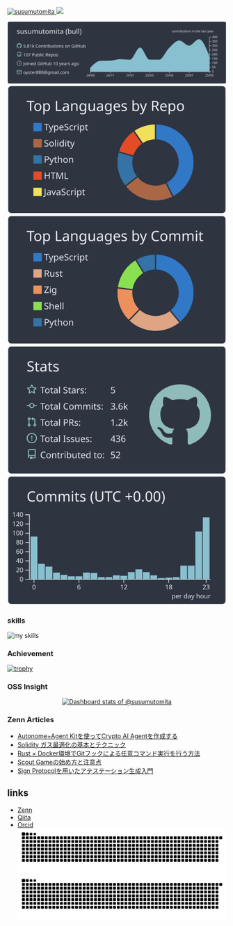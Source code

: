<p align="left">
  <a href="https://github.com/yutkat/yutkat/">
    <img src="https://komarev.com/ghpvc/?username=susumutomita" alt="susumutomita" />
  </a>
  <a href="https://github.com/susumutomita">
    <img height="20" src="https://img.shields.io/github/followers/susumutomita?label=follow&logo=github&style=flat" />
  </a>
</p>

[![](https://raw.githubusercontent.com/susumutomita/susumutomita/main/profile-summary-card-output/nord_dark/0-profile-details.svg)](https://github.com/vn7n24fzkq/github-profile-summary-cards)
[![](https://raw.githubusercontent.com/susumutomita/susumutomita/main/profile-summary-card-output/nord_dark/1-repos-per-language.svg)](https://github.com/vn7n24fzkq/github-profile-summary-cards) [![](https://raw.githubusercontent.com/susumutomita/susumutomita/main/profile-summary-card-output/nord_dark/2-most-commit-language.svg)](https://github.com/vn7n24fzkq/github-profile-summary-cards)
[![](https://raw.githubusercontent.com/susumutomita/susumutomita/main/profile-summary-card-output/nord_dark/3-stats.svg)](https://github.com/vn7n24fzkq/github-profile-summary-cards) [![](https://raw.githubusercontent.com/susumutomita/susumutomita/main/profile-summary-card-output/nord_dark/4-productive-time.svg)](https://github.com/vn7n24fzkq/github-profile-summary-cards)

### skills

<img alt="my skills" src="https://skillicons.dev/icons?theme=light&perline=8&i=ruby,ts,js,html,css,nodejs,react,firebase,vercel,aws,azure,git,github,githubactions,gitlab,docker,go,graphql,jenkins,linux,md,maven,gradle,solidity,bash,raspberrypi" />

### Achievement

[![trophy](https://github-profile-trophy.vercel.app/?username=susumutomita)](https://github.com/ryo-ma/github-profile-trophy)

### OSS Insight

<a href="https://next.ossinsight.io/widgets/official/compose-user-dashboard-stats?user_id=11481781" target="_blank" style="display: block" align="center">
  <picture>
    <source media="(prefers-color-scheme: dark)" srcset="https://next.ossinsight.io/widgets/official/compose-user-dashboard-stats/thumbnail.png?user_id=11481781&image_size=auto&color_scheme=dark" width="771" height="auto">
    <img alt="Dashboard stats of @susumutomita" src="https://next.ossinsight.io/widgets/official/compose-user-dashboard-stats/thumbnail.png?user_id=11481781&image_size=auto&color_scheme=light" width="771" height="auto">
  </picture>
</a>

### Zenn Articles
<!-- BLOG-POST-LIST:START -->
- [Autonome+Agent Kitを使ってCrypto AI Agentを作成する](https://zenn.dev/bull/articles/how-to-integrate-agentkit-to-autonome)
- [Solidity ガス最適化の基本とテクニック](https://zenn.dev/bull/articles/how-to-optimize-gas)
- [Rust × Docker環境でGitフックによる任意コマンド実行を行う方法](https://zenn.dev/bull/articles/getting-started-cargo-husky)
- [Scout Gameの始め方と注意点](https://zenn.dev/bull/articles/getting-started-scout-game)
- [Sign Protocolを用いたアテステーション生成入門](https://zenn.dev/bull/articles/getting-started-sign-protocol)
<!-- BLOG-POST-LIST:END -->

## links

- [Zenn](https://zenn.dev/bull)
- [Qiita](https://qiita.com/tonitoni415)
- [Orcid]([https://orcid.org/0009-0009-8834-349X)
![snek go brr](https://raw.githubusercontent.com/susumutomita/susumutomita/snek/snek-light.svg#gh-light-mode-only)
![snek go brr](https://raw.githubusercontent.com/susumutomita/susumutomita/snek/snek-dark.svg#gh-dark-mode-only)
